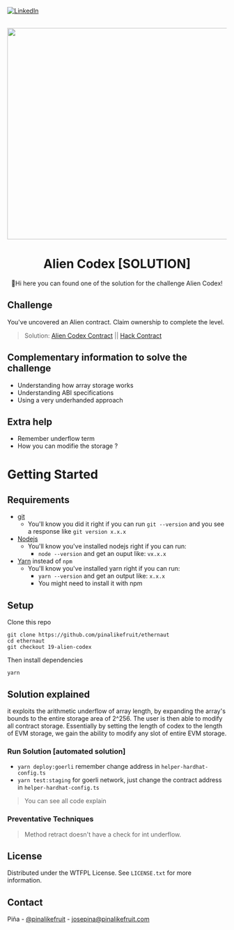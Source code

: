 <a name="readme-top"></a>

[![LinkedIn][linkedin-shield]][linkedin-url]


<br />
<div align="center">
  <a href="https://ethernaut.openzeppelin.com/">
    <img src="https://ethernaut.openzeppelin.com/imgs/BigLevel19.svg" alt="" width="800" height="485">
  </a>

  <h1 align="center">Alien Codex [SOLUTION]</h3>

  <p align="center">
    🍍Hi  here you can found one of the solution for the challenge Alien Codex!
  </p>
</div>

## Challenge
You've uncovered an Alien contract. Claim ownership to complete the level.

> Solution: 
  [Alien Codex Contract](https://goerli.etherscan.io/address/0xd7a02d6bbae36593d3decb572d5fd60e63099484#internaltx) || [Hack Contract](https://goerli.etherscan.io/address/0x63727671639481aC27eFD1960B5530d01C216Daf)
## Complementary information to solve the challenge
* Understanding how array storage works
* Understanding ABI specifications
* Using a very underhanded approach


## Extra help
- Remember underflow term
- How you can modifie the storage ?
# Getting Started

## Requirements

- [git](https://git-scm.com/book/en/v2/Getting-Started-Installing-Git)
  - You'll know you did it right if you can run `git --version` and you see a response like `git version x.x.x`
- [Nodejs](https://nodejs.org/en/)
  - You'll know you've installed nodejs right if you can run:
    - `node --version` and get an ouput like: `vx.x.x`
- [Yarn](https://classic.yarnpkg.com/lang/en/docs/install/) instead of `npm`
  - You'll know you've installed yarn right if you can run:
    - `yarn --version` and get an output like: `x.x.x`
    - You might need to install it with npm

## Setup

Clone this repo

```
git clone https://github.com/pinalikefruit/ethernaut
cd ethernaut
git checkout 19-alien-codex 
```

Then install dependencies

```
yarn
```
## Solution explained
it exploits the arithmetic underflow of array length, by expanding the array's bounds to the entire storage area of 2^256. The user is then able to modify all contract storage.
Essentially by setting the length of codex to the length of EVM storage, we gain the ability to modify any slot of entire EVM storage.

### Run Solution [automated solution]
 <!-- - `yarn test:unit` for local testing  -->
 - `yarn deploy:goerli` remember change address in `helper-hardhat-config.ts`
 - `yarn test:staging` for goerli network, just change the contract address in `helper-hardhat-config.ts`


> You can see all code explain

### Preventative Techniques
> Method retract doesn't have a check for int underflow.
## License

Distributed under the WTFPL License. See `LICENSE.txt` for more information.



## Contact

Piña - [@pinalikefruit](https://twitter.com/pinalikefruit) - josepina@pinalikefruit.com




[linkedin-shield]: https://img.shields.io/badge/-LinkedIn-black.svg?style=for-the-badge&logo=linkedin&colorB=555
[linkedin-url]: https://www.linkedin.com/in/pinalikefruit
